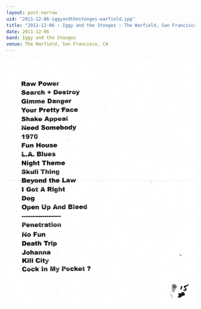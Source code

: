 ```yaml
---
layout: post-narrow
uid: "2011-12-06-iggyandthestooges-warfield.jpg"
title: "2011-12-06 : Iggy and the Stooges : The Warfield, San Francisco, CA"
date: 2011-12-06
band: Iggy and the Stooges
venue: The Warfield, San Francisco, CA
---
```


<div class="showcase">
  <img src="/img/2011/12/20111206-IggyAndTheStooges-Warfield.jpg" alt="2011-12-06-iggyandthestooges-warfield.jpg">
</div>
